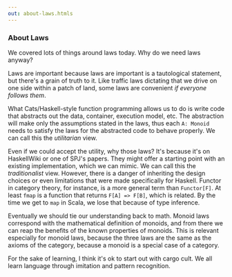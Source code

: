 ```yaml
---
out: about-laws.htmls
---
```


### About Laws

We covered lots of things around laws today. Why do we need laws anyway?

Laws are important because laws are important is a tautological statement, but there's a grain of truth to it. Like traffic laws dictating that we drive on one side within a patch of land, some laws are convenient *if everyone follows them*.

What Cats/Haskell-style function programming allows us to do is
write code that abstracts out the data, container, execution model, etc.
The abstraction will make only the assumptions stated in the laws,
thus each `A: Monoid` needs to satisfy the laws for the abstracted code to behave properly. We can call this the *utilitarian* view.

Even if we could accept the utility, why those laws? It's because it's on 
HaskellWiki or one of SPJ's papers. They might offer a starting point with an existing implementation, which we can mimic.
We can call this the *traditionalist* view. However, there is a danger of inheriting the design choices or even limitations that were made specifically for Haskell.
Functor in category theory, for instance, is a more general term than `Functor[F]`. At least `fmap` is a function that returns `F[A] => F[B]`, which is related.
By the time we get to `map` in Scala, we lose that because of type inference.

Eventually we should tie our understanding back to math.
Monoid laws correspond with the mathematical definition of monoids, and from there we can reap the benefits of the known properties of monoids.
This is relevant especially for monoid laws, because the three laws are the same as the axioms of the category, because a monoid is a special case of a category.

For the sake of learning, I think it's ok to start out with cargo cult.
We all learn language through imitation and pattern recognition.
